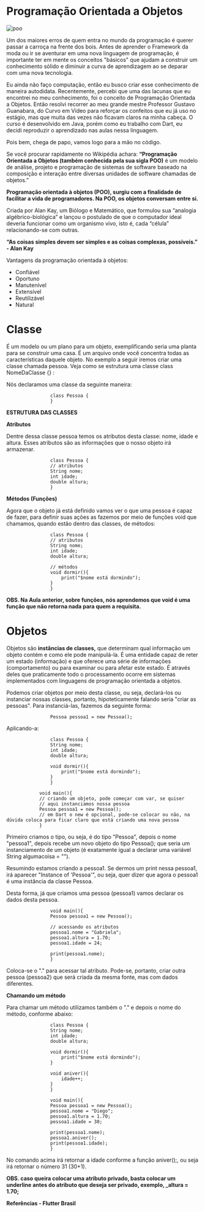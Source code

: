 # Programação Orientada a Objetos

![poo](https://user-images.githubusercontent.com/61892998/97894335-24900580-1d11-11eb-83af-a8f4fac7e3a8.png)

Um dos maiores erros de quem entra no mundo da programação é querer passar a carroça na frente dos bois. Antes de aprender o Framework da moda ou ir se aventurar em uma nova linguagem de programação, é importante ter em mente os conceitos "básicos" que ajudam a construir um conhecimento sólido e diminuir a curva de aprendizagem ao se deparar com uma nova tecnologia.

Eu ainda não faço computação, então eu busco criar esse conhecimento de maneira autodidata. Recentemente, percebi que uma das lacunas que eu encontrei no meu conhecimento, foi o conceito de Programação Orientada a Objetos. Então resolvi recorrer ao meu grande mestre Professor Gustavo Guanabara, do Curvo em Vídeo para reforçar os confeitos que eu já uso no estágio, mas que muita das vezes não ficavam claros na minha cabeça. O curso é desenvolvido em Java, porém como eu trabalho com Dart, eu decidi reproduzir o aprendizado nas aulas nessa linguagem.

Pois bem, chega de papo, vamos logo para a mão no código.

Se você procurar rapidamente no Wikipédia achara: **“Programação Orientada a Objetos (também conhecida pela sua sigla POO)** é um modelo de análise, projeto e programação de sistemas de software baseado na composição e interação entre diversas unidades de software chamadas de objetos.”

**Programação orientada à objetos (POO), surgiu com a finalidade de facilitar a vida de programadores. Na POO, os objetos conversam entre si.**

Criada por Alan Kay, um Biólogo e Matemático, que formulou sua “analogia algébrico-biológica” e lançou o postulado de que o computador ideal deveria funcionar como um organismo vivo, isto é, cada “célula” relacionando-se com outras.

**“As coisas simples devem ser simples e as coisas complexas, possíveis.” - Alan Kay**

Vantagens da programação orientada à objetos:

* Confiável
* Oportuno
* Manutenível
* Extensível
* Reutilizável
* Natural

# Classe

É um modelo ou um plano para um objeto, exemplificando seria uma planta para se construir uma casa. É um arquivo onde você concentra todas as características daquele objeto. No exemplo a seguir iremos criar uma classe chamada pessoa. Veja como se estrutura uma classe class NomeDaClasse {} :

Nós declaramos uma classe da seguinte maneira:

                    class Pessoa {
                    }

**ESTRUTURA DAS CLASSES**

**Atributos**

Dentre dessa classe pessoa temos os atributos desta classe: nome, idade e altura. Esses atributos são as informações que o nosso objeto irá armazenar.

                    class Pessoa {
                    // atributos
                    String nome;
                    int idade;
                    double altura;
                    }

**Métodos (Funções)**

Agora que o objeto já está definido vamos ver o que uma pessoa é capaz de fazer, para definir suas ações as fazemos por meio de funções void que chamamos, quando estão dentro das classes, de métodos:

                    class Pessoa {
                    // atributos
                    String nome;
                    int idade;
                    double altura; 

                    // métodos
                    void dormir(){
                        print("$nome está dormindo");
                    }
                    }

**OBS. Na Aula anterior, sobre funções, nós aprendemos que void é uma função que não retorna nada para quem a requisita.**

# Objetos

Objetos são **instâncias de classes,** que determinam qual informação um objeto contém e como ele pode manipulá-la. É uma entidade capaz de reter um estado (informação) e que oferece uma série de informações (comportamento) ou para examinar ou para afetar este estado. É através deles que praticamente todo o processamento ocorre em sistemas implementados com linguagens de programação orientada a objetos.

Podemos criar objetos por meio desta classe, ou seja, declará-los ou instanciar nossas classes, portanto, hipoteticamente falando seria "criar as pessoas". Para instanciá-las, fazemos da seguinte forma:

                    Pessoa pessoa1 = new Pessoa(); 

Aplicando-a:

                    class Pessoa {
                    String nome;
                    int idade;
                    double altura; 

                    void dormir(){
                        print("$nome está dormindo");
                    }
                    }

                void main(){
                // criando um objeto, pode começar com var, se quiser
                // aqui instanciamos nossa pessoa
                Pessoa pessoa1 = new Pessoa(); 
                // em Dart o new é opcional, pode-se colocar ou não, na dúvida coloca para ficar claro que está criando uma nova pessoa
                }
                
Primeiro criamos o tipo, ou seja, é do tipo "Pessoa", depois o nome "pessoa1", depois recebe um novo objeto do tipo Pessoa(); que seria um instanciamento de um objeto (é exatamente igual a declarar uma variável String algumacoisa = "").

Resumindo estamos criando a pessoa1. Se dermos um print nessa pessoa1, irá aparecer "Instance of 'Pessoa'", ou seja, quer dizer que agora o pessoa1 é uma instância da classe Pessoa.

Desta forma, já que criamos uma pessoa (pessoa1) vamos declarar os dados desta pessoa.

                    void main(){
                    Pessoa pessoa1 = new Pessoa();
                    
                    // acessando os atributos
                    pessoa1.nome = "Gabriela";
                    pessoa1.altura = 1.70;
                    pessoa1.idade = 24;

                    print(pessoa1.nome);
                    }

Coloca-se o "." para acessar tal atributo. Pode-se, portanto, criar outra pessoa (pessoa2) que será criada da mesma fonte, mas com dados diferentes.

**Chamando um método**

Para chamar um método utilizamos também o "." e depois o nome do método, conforme abaixo:

                    class Pessoa {
                    String nome;
                    int idade;
                    double altura; 

                    void dormir(){
                        print("$nome está dormindo");
                    }

                    void aniver(){
                        idade++;
                    }
                    }

                    void main(){
                    Pessoa pessoa1 = new Pessoa();
                    pessoa1.nome = "Diego";
                    pessoa1.altura = 1.70;
                    pessoa1.idade = 30;

                    print(pessoa1.nome);
                    pessoa1.aniver();
                    print(pessoa1.idade);
                    }
                    
No comando acima irá retornar a idade conforme a função aniver();, ou seja irá retornar o número 31 (30+1).

**OBS. caso queira colocar uma atributo privado, basta colocar um underline antes do atributo que deseja ser privado, exemplo, _altura = 1.70;**




**Referências - Flutter Brasil**